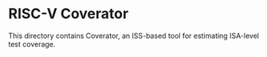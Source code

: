 # RISC-V Coverator

This directory contains Coverator, an ISS-based tool for estimating ISA-level test coverage.
